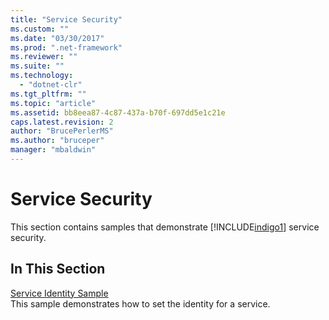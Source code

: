 ```yaml
---
title: "Service Security"
ms.custom: ""
ms.date: "03/30/2017"
ms.prod: ".net-framework"
ms.reviewer: ""
ms.suite: ""
ms.technology: 
  - "dotnet-clr"
ms.tgt_pltfrm: ""
ms.topic: "article"
ms.assetid: bb8eea87-4c87-437a-b70f-697dd5e1c21e
caps.latest.revision: 2
author: "BrucePerlerMS"
ms.author: "bruceper"
manager: "mbaldwin"
---
```

# Service Security
This section contains samples that demonstrate [!INCLUDE[indigo1](../../../../includes/indigo1-md.md)] service security.  
  
## In This Section  
 [Service Identity Sample](../../../../docs/framework/wcf/samples/service-identity-sample.md)  
 This sample demonstrates how to set the identity for a service.
